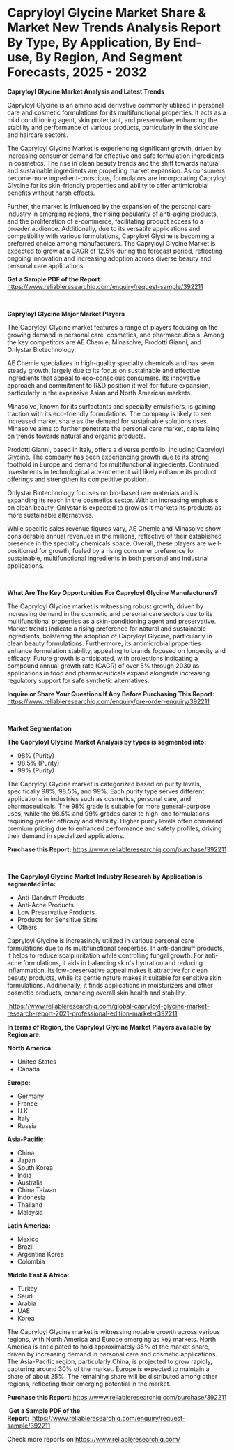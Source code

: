 <p><h1>Capryloyl Glycine Market Share & Market New Trends Analysis Report By Type, By Application, By End-use, By Region, And Segment Forecasts, 2025 - 2032</h1></p><p><strong>Capryloyl Glycine Market Analysis and Latest Trends</strong></p>
<p><p>Capryloyl Glycine is an amino acid derivative commonly utilized in personal care and cosmetic formulations for its multifunctional properties. It acts as a mild conditioning agent, skin protectant, and preservative, enhancing the stability and performance of various products, particularly in the skincare and haircare sectors. </p><p>The Capryloyl Glycine Market is experiencing significant growth, driven by increasing consumer demand for effective and safe formulation ingredients in cosmetics. The rise in clean beauty trends and the shift towards natural and sustainable ingredients are propelling market expansion. As consumers become more ingredient-conscious, formulators are incorporating Capryloyl Glycine for its skin-friendly properties and ability to offer antimicrobial benefits without harsh effects.</p><p>Further, the market is influenced by the expansion of the personal care industry in emerging regions, the rising popularity of anti-aging products, and the proliferation of e-commerce, facilitating product access to a broader audience. Additionally, due to its versatile applications and compatibility with various formulations, Capryloyl Glycine is becoming a preferred choice among manufacturers. The Capryloyl Glycine Market is expected to grow at a CAGR of 12.5% during the forecast period, reflecting ongoing innovation and increasing adoption across diverse beauty and personal care applications.</p></p>
<p><strong>Get a Sample PDF of the Report:&nbsp;</strong> <a href="https://www.reliableresearchiq.com/enquiry/request-sample/392211?utm_campaign=2212&utm_medium=2&utm_source=Github&utm_content=ia&utm_term=29032025&utm_id=capryloyl-glycine">https://www.reliableresearchiq.com/enquiry/request-sample/392211</a></p>
<p>&nbsp;</p>
<p><strong>Capryloyl Glycine Major Market Players</strong></p>
<p><p>The Capryloyl Glycine market features a range of players focusing on the growing demand in personal care, cosmetics, and pharmaceuticals. Among the key competitors are AE Chemie, Minasolve, Prodotti Gianni, and Onlystar Biotechnology.</p><p>AE Chemie specializes in high-quality specialty chemicals and has seen steady growth, largely due to its focus on sustainable and effective ingredients that appeal to eco-conscious consumers. Its innovative approach and commitment to R&D position it well for future expansion, particularly in the expansive Asian and North American markets.</p><p>Minasolve, known for its surfactants and specialty emulsifiers, is gaining traction with its eco-friendly formulations. The company is likely to see increased market share as the demand for sustainable solutions rises. Minasolve aims to further penetrate the personal care market, capitalizing on trends towards natural and organic products.</p><p>Prodotti Gianni, based in Italy, offers a diverse portfolio, including Capryloyl Glycine. The company has been experiencing growth due to its strong foothold in Europe and demand for multifunctional ingredients. Continued investments in technological advancement will likely enhance its product offerings and strengthen its competitive position.</p><p>Onlystar Biotechnology focuses on bio-based raw materials and is expanding its reach in the cosmetics sector. With an increasing emphasis on clean beauty, Onlystar is expected to grow as it markets its products as more sustainable alternatives. </p><p>While specific sales revenue figures vary, AE Chemie and Minasolve show considerable annual revenues in the millions, reflective of their established presence in the specialty chemicals space. Overall, these players are well-positioned for growth, fueled by a rising consumer preference for sustainable, multifunctional ingredients in both personal and industrial applications.</p></p>
<p>&nbsp;</p>
<p><strong>What Are The Key Opportunities For Capryloyl Glycine Manufacturers?</strong></p>
<p><p>The Capryloyl Glycine market is witnessing robust growth, driven by increasing demand in the cosmetic and personal care sectors due to its multifunctional properties as a skin-conditioning agent and preservative. Market trends indicate a rising preference for natural and sustainable ingredients, bolstering the adoption of Capryloyl Glycine, particularly in clean beauty formulations. Furthermore, its antimicrobial properties enhance formulation stability, appealing to brands focused on longevity and efficacy. Future growth is anticipated, with projections indicating a compound annual growth rate (CAGR) of over 5% through 2030 as applications in food and pharmaceuticals expand alongside increasing regulatory support for safe synthetic alternatives.</p></p>
<p><strong>Inquire or Share Your Questions If Any Before Purchasing This Report:</strong> <a href="https://www.reliableresearchiq.com/enquiry/pre-order-enquiry/392211?utm_campaign=2212&utm_medium=2&utm_source=Github&utm_content=ia&utm_term=29032025&utm_id=capryloyl-glycine">https://www.reliableresearchiq.com/enquiry/pre-order-enquiry/392211</a></p>
<p>&nbsp;</p>
<p><strong>Market Segmentation</strong></p>
<p><strong>The Capryloyl Glycine Market Analysis by types is segmented into:</strong></p>
<p><ul><li>98% (Purity)</li><li>98.5% (Purity)</li><li>99% (Purity)</li></ul></p>
<p><p>The Capryloyl Glycine market is categorized based on purity levels, specifically 98%, 98.5%, and 99%. Each purity type serves different applications in industries such as cosmetics, personal care, and pharmaceuticals. The 98% grade is suitable for more general-purpose uses, while the 98.5% and 99% grades cater to high-end formulations requiring greater efficacy and stability. Higher purity levels often command premium pricing due to enhanced performance and safety profiles, driving their demand in specialized applications.</p></p>
<p><strong>Purchase this Report:&nbsp;</strong><a href="https://www.reliableresearchiq.com/purchase/392211?utm_campaign=2212&utm_medium=2&utm_source=Github&utm_content=ia&utm_term=29032025&utm_id=capryloyl-glycine">https://www.reliableresearchiq.com/purchase/392211</a></p>
<p>&nbsp;</p>
<p><strong>The Capryloyl Glycine Market Industry Research by Application is segmented into:</strong></p>
<p><ul><li>Anti-Dandruff Products</li><li>Anti-Acne Products</li><li>Low Preservative Products</li><li>Products for Sensitive Skins</li><li>Others</li></ul></p>
<p><p>Capryloyl Glycine is increasingly utilized in various personal care formulations due to its multifunctional properties. In anti-dandruff products, it helps to reduce scalp irritation while controlling fungal growth. For anti-acne formulations, it aids in balancing skin's hydration and reducing inflammation. Its low-preservative appeal makes it attractive for clean beauty products, while its gentle nature makes it suitable for sensitive skin formulations. Additionally, it finds applications in moisturizers and other cosmetic products, enhancing overall skin health and stability.</p></p>
<p><a href="https://www.reliableresearchiq.com/global-capryloyl-glycine-market-research-report-2021-professional-edition-market-r392211?utm_campaign=2212&utm_medium=2&utm_source=Github&utm_content=ia&utm_term=29032025&utm_id=capryloyl-glycine">&nbsp;https://www.reliableresearchiq.com/global-capryloyl-glycine-market-research-report-2021-professional-edition-market-r392211</a></p>
<p><strong>In terms of Region, the Capryloyl Glycine Market Players available by Region are:</strong></p>
<p>
    <p> <strong> North America: </strong>
        <ul>
            <li>United States</li>
            <li>Canada</li>
        </ul>
        </p> 
    <p> <strong> Europe: </strong>
        <ul>
            <li>Germany</li>
            <li>France</li>
            <li>U.K.</li>
            <li>Italy</li>
            <li>Russia</li>
        </ul>
        </p> 
    <p> <strong> Asia-Pacific: </strong>
        <ul>
            <li>China</li>
            <li>Japan</li>
            <li>South Korea</li>
            <li>India</li>
            <li>Australia</li>
            <li>China Taiwan</li>
            <li>Indonesia</li>
            <li>Thailand</li>
            <li>Malaysia</li>
        </ul>
        </p> 
    <p> <strong> Latin America: </strong>
        <ul>
            <li>Mexico</li>
            <li>Brazil</li>
            <li>Argentina Korea</li>
            <li>Colombia</li>
        </ul>
        </p> 
    <p> <strong> Middle East & Africa: </strong>
        <ul>
            <li>Turkey</li>
            <li>Saudi</li>
            <li>Arabia</li>
            <li>UAE</li>
            <li>Korea</li>
        </ul>
    </p>
    </p>
<p><p>The Capryloyl Glycine market is witnessing notable growth across various regions, with North America and Europe emerging as key markets. North America is anticipated to hold approximately 35% of the market share, driven by increasing demand in personal care and cosmetic applications. The Asia-Pacific region, particularly China, is projected to grow rapidly, capturing around 30% of the market. Europe is expected to maintain a share of about 25%. The remaining share will be distributed among other regions, reflecting their emerging potential in the market.</p></p>
<p><strong>Purchase this Report: </strong><a href="https://www.reliableresearchiq.com/purchase/392211?utm_campaign=2212&utm_medium=2&utm_source=Github&utm_content=ia&utm_term=29032025&utm_id=capryloyl-glycine">https://www.reliableresearchiq.com/purchase/392211</a></p>
<p>&nbsp;<strong>Get a Sample PDF of the Report:&nbsp;&nbsp;</strong><a href="https://www.reliableresearchiq.com/enquiry/request-sample/392211?utm_campaign=2212&utm_medium=2&utm_source=Github&utm_content=ia&utm_term=29032025&utm_id=capryloyl-glycine">https://www.reliableresearchiq.com/enquiry/request-sample/392211</a></p>
<p><strong></strong></p>
<p>Check more reports on <a href="https://www.reliableresearchiq.com/?utm_campaign=2212&utm_medium=2&utm_source=Github&utm_content=ia&utm_term=29032025&utm_id=capryloyl-glycine">https://www.reliableresearchiq.com/</a></p>